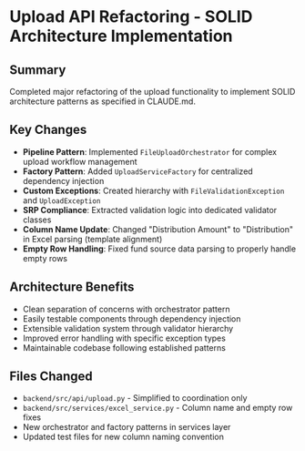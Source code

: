 # Upload API Refactoring - SOLID Architecture Implementation

## Summary
Completed major refactoring of the upload functionality to implement SOLID architecture patterns as specified in CLAUDE.md.

## Key Changes
- **Pipeline Pattern**: Implemented `FileUploadOrchestrator` for complex upload workflow management
- **Factory Pattern**: Added `UploadServiceFactory` for centralized dependency injection
- **Custom Exceptions**: Created hierarchy with `FileValidationException` and `UploadException`
- **SRP Compliance**: Extracted validation logic into dedicated validator classes
- **Column Name Update**: Changed "Distribution Amount" to "Distribution" in Excel parsing (template alignment)
- **Empty Row Handling**: Fixed fund source data parsing to properly handle empty rows

## Architecture Benefits
- Clean separation of concerns with orchestrator pattern
- Easily testable components through dependency injection
- Extensible validation system through validator hierarchy
- Improved error handling with specific exception types
- Maintainable codebase following established patterns

## Files Changed
- `backend/src/api/upload.py` - Simplified to coordination only
- `backend/src/services/excel_service.py` - Column name and empty row fixes
- New orchestrator and factory patterns in services layer
- Updated test files for new column naming convention